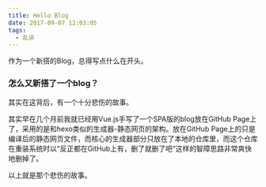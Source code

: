 ```yaml
---
title: Hello Blog
date: 2017-09-07 12:03:05
tags:
  - 乱讲
---
```


作为一个新搭的Blog，总得写点什么在开头。



### 怎么又新搭了一个blog？

其实在这背后，有一个十分悲伤的故事。

其实早在几个月前我就已经用Vue.js手写了一个SPA版的blog放在GitHub Page上了，采用的是和hexo类似的生成器-静态网页的架构。放在GitHub Page上的只是编译后的静态网页文件，而核心的生成器部分只放在了本地的仓库里，而这个仓库在重装系统时以“反正都在GitHub上有，删了就删了吧“这样的智障思路非常爽快地删掉了。

以上就是那个悲伤的故事。